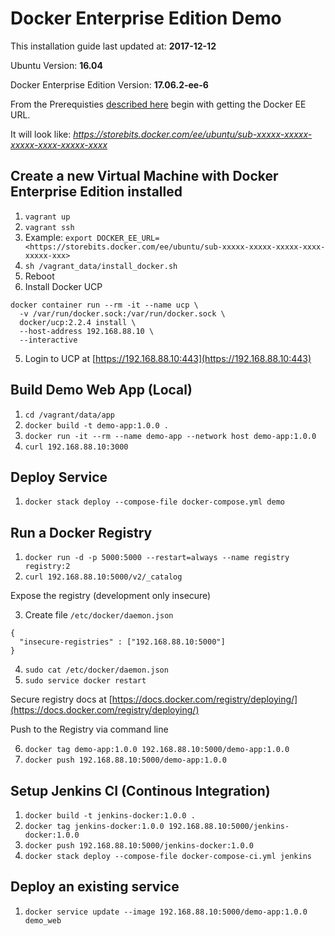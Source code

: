 #  Docker Enterprise Edition Demo

This installation guide last updated at: **2017-12-12**

Ubuntu Version: **16.04**

Docker Enterprise Edition Version: **17.06.2-ee-6**

From the Prerequisties [described here](https://docs.docker.com/engine/installation/linux/docker-ee/ubuntu/) begin with getting the Docker EE URL.

It will look like: *https://storebits.docker.com/ee/ubuntu/sub-xxxxx-xxxxx-xxxxx-xxxx-xxxxx-xxxx*

## Create a new Virtual Machine with Docker Enterprise Edition installed

1. `vagrant up`
2. `vagrant ssh`
3.  Example: `export DOCKER_EE_URL=<https://storebits.docker.com/ee/ubuntu/sub-xxxxx-xxxxx-xxxxx-xxxx-xxxxx-xxx>`
4. `sh /vagrant_data/install_docker.sh`
5. Reboot
6. Install Docker UCP

<!--
docker run --rm -it --name ucp \
  -v /var/run/docker.sock:/var/run/docker.sock \
  docker/ucp:2.1.0 install --force-insecure-tcp \
  --san *.play-with-docker.com \
  --host-address $(hostname -i) \
  --interactive
-->

<!--
sudo docker run --rm -it --name ucp \
  -v /var/run/docker.sock:/var/run/docker.sock \
  docker/ucp:2.1.0 install --force-insecure-tcp \
  --host-address 192.168.88.10 \
  --interactive
-->

```
docker container run --rm -it --name ucp \
  -v /var/run/docker.sock:/var/run/docker.sock \
  docker/ucp:2.2.4 install \
  --host-address 192.168.88.10 \
  --interactive
```

5. Login to UCP at [https://192.168.88.10:443](https://192.168.88.10:443)


## Build Demo Web App (Local)

1. `cd /vagrant/data/app`
2. `docker build -t demo-app:1.0.0 .`
3. `docker run -it --rm --name demo-app --network host demo-app:1.0.0`
4. `curl 192.168.88.10:3000`
<!--
5. `docker tag demo-app:1.0.0 192.168.88.10:5000/demo-app:1.0.0`
6. `docker push 192.168.88.10:5000/demo-app:1.0.0`
-->

## Deploy Service

1. `docker stack deploy --compose-file docker-compose.yml demo`

<!--

## Local Mac OS

1. `docker-machine create --engine-insecure-registry 192.168.88.10:5000 -d virtualbox --virtualbox-hostonly-cidr 192.168.99.1/24 --virtualbox-memory '1024' --virtualbox-boot2docker-url https://releases.rancher.com/os/latest/rancheros.iso demo1`

## Docker Trusted Registry

1. `docker run -it --rm docker/dtr:2.2.6 install --ucp-node 192.168.88.10 --ucp-insecure-tls`
-->

## Run a Docker Registry

1. `docker run -d -p 5000:5000 --restart=always --name registry registry:2`
2. `curl 192.168.88.10:5000/v2/_catalog`

Expose the registry (development only insecure)

3. Create file `/etc/docker/daemon.json`

```
{
  "insecure-registries" : ["192.168.88.10:5000"]
}
```

4. `sudo cat /etc/docker/daemon.json`
5. `sudo service docker restart`

Secure registry docs at  [https://docs.docker.com/registry/deploying/](https://docs.docker.com/registry/deploying/)

Push to the Registry via command line

6. `docker tag demo-app:1.0.0 192.168.88.10:5000/demo-app:1.0.0`
7. `docker push 192.168.88.10:5000/demo-app:1.0.0`

## Setup Jenkins CI (Continous Integration)

1. `docker build -t jenkins-docker:1.0.0 .`
2. `docker tag jenkins-docker:1.0.0 192.168.88.10:5000/jenkins-docker:1.0.0`
3. `docker push 192.168.88.10:5000/jenkins-docker:1.0.0`
4. `docker stack deploy --compose-file docker-compose-ci.yml jenkins`

## Deploy an existing service

1. `docker service update --image 192.168.88.10:5000/demo-app:1.0.0 demo_web`
